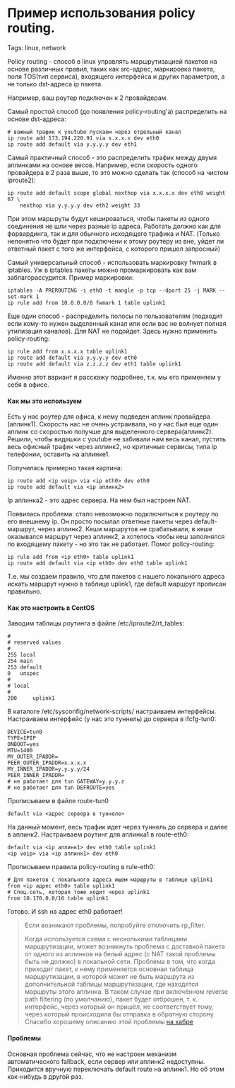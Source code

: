 # Пример использования policy routing.
Tags: linux, network

Policy routing - способ в linux управлять маршрутизацией пакетов на основе различных правил, таких как src-адрес, маркировка пакета, поля TOS(тип сервиса), входящего интерфейса и других параметров, а не только dst-адреса ip пакета.


Например, ваш роутер подключен к 2 провайдерам.

Самый простой способ (до появления policy-routing'а) распределить на основе dst-адреса:
```
# важный трафик к youtube пускаем через отдельный канал
ip route add 173.194.220.91 via x.x.x.x dev eth0
ip route add default via y.y.y.y dev eth1
```

Самый практичный способ - это распределить трафик между двумя аплинками на основе весов. Например, если скорость одного провайдера в 2 раза выше, то это можно сделать так (способ на чистом iproute2):
```
ip route add default scope global nexthop via x.x.x.x dev eth0 weight 67 \
    nexthop via y.y.y.y dev eth2 weight 33
```
При этом маршруты будут кешироваться, чтобы пакеты из одного соединения не шли через разные ip адреса. Работать должно как для форвардинга, так и для обычного исходящего трафика и NAT. (Только непонятно что будет при подключени к этому роутеру из вне, уйдет ли ответный пакет с того же интерфейса, с которого пришел запросный)

Самый универсальный способ - использовать маркировку fwmark в iptables. Уж в iptables пакеты можно промаркировать как вам заблагорассудится. Пример маркировки:
```
iptables -A PREROUTING -i eth0 -t mangle -p tcp --dport 25 -j MARK --set-mark 1
ip rule add from 10.0.0.0/8 fwmark 1 table uplink1
```

Еще один способ - распределить полосы по пользователям (подходит если кому-то нужен выделенный канал или если вас не волнует полная утилизация каналов). Для NAT не подойдет. Здесь нужно применить policy-routing:
```
ip rule add from x.x.x.x table uplink1
ip route add default via y.y.y.y dev eth0
ip route add default via z.z.z.z dev eth1 table uplink1
```
Именно этот вариант я расскажу подробнее, т.к. мы его применяем у себя в офисе.


#### Как мы это используем

Есть у нас роутер для офиса, к нему подведен аплинк провайдера (аплинк1). Скорость нас не очень устраивала, но у нас был еще один аплинк со скоростью получше для выделенного сервера(аплинк2). Решили, чтобы видяшки с youtube не забивали нам весь канал, пустить весь офисный трафик через аплинк2, но критичные сервисы, типа ip телефонии, оставить на аплинке1.

Получилась примерно такая картина:
```
ip route add <ip voip> via <ip eth0> dev eth0
ip route add default via <ip аплинк2>
```
Ip аплинка2 - это адрес сервера. На нем был настроен NAT.

Появилась проблема: стало невозможно подключиться к роутеру по его внешнему ip. Он просто посылал ответные пакеты через default-маршрут, через аплинк2. Кеши маршрутов не срабатывали, в кеше оказывался маршрут через аплинк2, а хотелось чтобы кеш заполнялся по входящему пакету - но это так не работает. Помог policy-routing:
```
ip rule add from <ip eth0> table uplink1
ip route add default via <ip eth0> dev eth0 table uplink1
```
Т.е. мы создаем правило, что для пакетов с нашего локального адреса искать маршрут нужно в таблице uplink1, где default маршрут прописан правильно.

#### Как это настроить в CentOS

Заводим таблицы роутинга в файле /etc/iproute2/rt_tables:
```
#
# reserved values
#
255	local
254	main
253	default
0	unspec
#
# local
#
200     uplink1
```
В каталоге /etc/sysconfig/network-scripts/ настраиваем интерфейсы.
Настраиваем интерфейс (у нас это туннель) до сервера в ifcfg-tun0:
```
DEVICE=tun0
TYPE=IPIP
ONBOOT=yes
MTU=1400
MY_OUTER_IPADDR=
PEER_OUTER_IPADDR=x.x.x.x
MY_INNER_IPADDR=y.y.y.y/24
PEER_INNER_IPADDR=
# не работает для tun GATEWAY=y.y.y.z
# не работает для tun DEFROUTE=yes
```
Прописываем в файле route-tun0
```
default via <адрес сервера в туннеле>
```
На данный момент, весь трафик идет через туннель до сервера и далее в аплинк2. Настраиваем роутинг для аплинка1 в route-eth0:
```
default via <ip аплинк1> dev eth0 table uplink1
<ip voip> via <ip аплинк1> dev eth0
```
Прописываем правила policy-routing в rule-eth0:
```
# Для пакетов с локального адреса ищем маршруты в таблице uplink1
from <ip адрес eth0> table uplink1
# Спец.сеть, которая тоже ходит через uplink1
from 10.170.0.0/16 table uplink1
```
Готово. И ssh на адрес eth0 работает!

> Если возникают проблемы, попробуйте отключить rp_filter.
>
> Когда используется схема с несколькими таблицами маршрутизации, может возникнуть проблема с доставкой пакета от одного из аплинков на белый адрес (c NAT такой проблемы быть не должно) в локальной сети. Проблема в том, что когда приходит пакет, к нему применяется основная таблица маршрутизации, в которой может не быть маршрута из дополнительной таблицы маршрутизации, где находятся маршруты этого аплинка. В таком случае при включённом reverse path filtering (по умолчанию), пакет будет отброшен, т. к. интерфейс, через который он пришёл, не соответствует тому, через который происходила бы отправка в обратную сторону.
> Спасибо хорошему описанию этой проблемы [на хабре](https://habr.com/ru/post/279777/#comment_10177604)


#### Проблемы

Основная проблема сейчас, что не настроен механизм автоматического fallback, если сервер или аплинк2 недоступны. Приходится вручную переключать default route на аплинк1. Но об этом как-нибудь в другой раз.